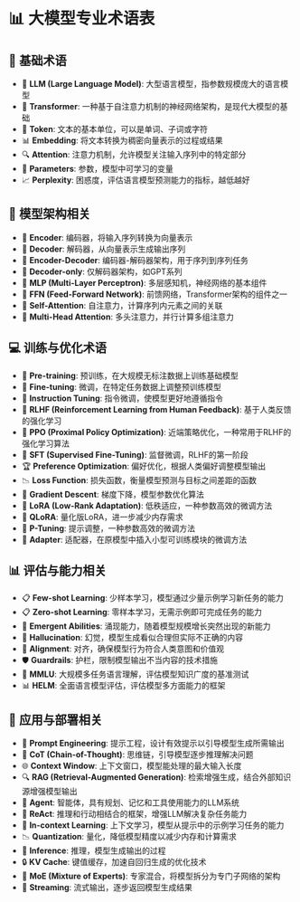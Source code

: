 # 📊 大模型专业术语表

## 📝 基础术语

- 🧠 **LLM (Large Language Model)**: 大型语言模型，指参数规模庞大的语言模型
- 🔄 **Transformer**: 一种基于自注意力机制的神经网络架构，是现代大模型的基础
- 🧩 **Token**: 文本的基本单位，可以是单词、子词或字符
- 📊 **Embedding**: 将文本转换为稠密向量表示的过程或结果
- 🔍 **Attention**: 注意力机制，允许模型关注输入序列中的特定部分
- 🧮 **Parameters**: 参数，模型中可学习的变量
- 📈 **Perplexity**: 困惑度，评估语言模型预测能力的指标，越低越好

## 🔬 模型架构相关

- 🔄 **Encoder**: 编码器，将输入序列转换为向量表示
- 🔄 **Decoder**: 解码器，从向量表示生成输出序列
- 🔄 **Encoder-Decoder**: 编码器-解码器架构，用于序列到序列任务
- 🔄 **Decoder-only**: 仅解码器架构，如GPT系列
- 🧪 **MLP (Multi-Layer Perceptron)**: 多层感知机，神经网络的基本组件
- 🧮 **FFN (Feed-Forward Network)**: 前馈网络，Transformer架构的组件之一
- 🔄 **Self-Attention**: 自注意力，计算序列内元素之间的关联
- 🔀 **Multi-Head Attention**: 多头注意力，并行计算多组注意力

## 💻 训练与优化术语

- 🎯 **Pre-training**: 预训练，在大规模无标注数据上训练基础模型
- 🔧 **Fine-tuning**: 微调，在特定任务数据上调整预训练模型
- 📝 **Instruction Tuning**: 指令微调，使模型更好地遵循指令
- 👥 **RLHF (Reinforcement Learning from Human Feedback)**: 基于人类反馈的强化学习
- 🔄 **PPO (Proximal Policy Optimization)**: 近端策略优化，一种常用于RLHF的强化学习算法
- 🧪 **SFT (Supervised Fine-Tuning)**: 监督微调，RLHF的第一阶段
- 🏆 **Preference Optimization**: 偏好优化，根据人类偏好调整模型输出
- 📉 **Loss Function**: 损失函数，衡量模型预测与目标之间差距的函数
- 🔄 **Gradient Descent**: 梯度下降，模型参数优化算法
- 🦙 **LoRA (Low-Rank Adaptation)**: 低秩适应，一种参数高效的微调方法
- 📌 **QLoRA**: 量化版LoRA，进一步减少内存需求
- 🧪 **P-Tuning**: 提示调整，一种参数高效的微调方法
- 🔧 **Adapter**: 适配器，在原模型中插入小型可训练模块的微调方法

## 📊 评估与能力相关

- 📋 **Few-shot Learning**: 少样本学习，模型通过少量示例学习新任务的能力
- 📋 **Zero-shot Learning**: 零样本学习，无需示例即可完成任务的能力
- 💫 **Emergent Abilities**: 涌现能力，随着模型规模增长突然出现的新能力
- 🧿 **Hallucination**: 幻觉，模型生成看似合理但实际不正确的内容
- 🎯 **Alignment**: 对齐，确保模型行为符合人类意图和价值观
- 🛡️ **Guardrails**: 护栏，限制模型输出不当内容的技术措施
- 📏 **MMLU**: 大规模多任务语言理解，评估模型知识广度的基准测试
- 📊 **HELM**: 全面语言模型评估，评估模型多方面能力的框架

## 🚀 应用与部署相关

- 📝 **Prompt Engineering**: 提示工程，设计有效提示以引导模型生成所需输出
- 🔗 **CoT (Chain-of-Thought)**: 思维链，引导模型逐步推理解决问题
- 🌐 **Context Window**: 上下文窗口，模型能处理的最大输入长度
- 🔍 **RAG (Retrieval-Augmented Generation)**: 检索增强生成，结合外部知识源增强模型输出
- 🤖 **Agent**: 智能体，具有规划、记忆和工具使用能力的LLM系统
- 🧙 **ReAct**: 推理和行动相结合的框架，增强LLM解决复杂任务能力
- 🔄 **In-context Learning**: 上下文学习，模型从提示中的示例学习任务的能力
- 📉 **Quantization**: 量化，降低模型精度以减少内存和计算需求
- 🚀 **Inference**: 推理，模型生成输出的过程
- 🔒 **KV Cache**: 键值缓存，加速自回归生成的优化技术
- 🧩 **MoE (Mixture of Experts)**: 专家混合，将模型拆分为专门子网络的架构
- 🔄 **Streaming**: 流式输出，逐步返回模型生成结果 